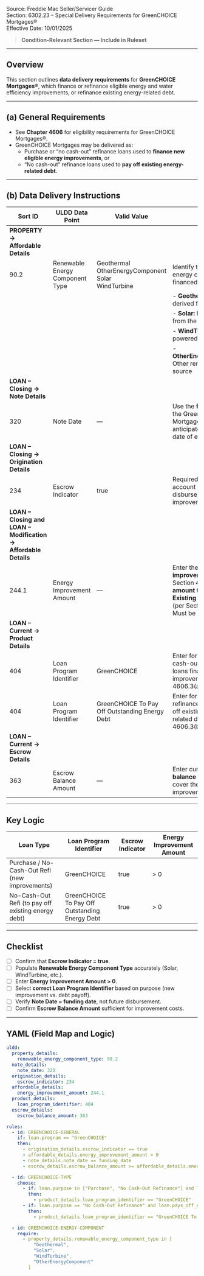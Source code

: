 Source: Freddie Mac Seller/Servicer Guide  
Section: 6302.23 – Special Delivery Requirements for GreenCHOICE Mortgages®  
Effective Date: 10/01/2025  

> **Condition-Relevant Section — Include in Ruleset**

---

## Overview
This section outlines **data delivery requirements** for **GreenCHOICE Mortgages®**, which finance or refinance eligible energy and water efficiency improvements, or refinance existing energy-related debt.

---

## (a) General Requirements
- See **Chapter 4606** for eligibility requirements for GreenCHOICE Mortgages®.  
- GreenCHOICE Mortgages may be delivered as:  
  - Purchase or “no cash-out” refinance loans used to **finance new eligible energy improvements**, or  
  - “No cash-out” refinance loans used to **pay off existing energy-related debt**.  

---

## (b) Data Delivery Instructions

| Sort ID | ULDD Data Point | Valid Value | Notes |
|----------|----------------|-------------|--------|
| **PROPERTY → Affordable Details** ||||
| 90.2 | Renewable Energy Component Type | Geothermal<br>OtherEnergyComponent<br>Solar<br>WindTurbine | Identify the renewable energy component financed:  |
|  |  |  | - **Geothermal:** Heat derived from the earth  |
|  |  |  | - **Solar:** Energy derived from the sun  |
|  |  |  | - **WindTurbine:** Wind-powered energy  |
|  |  |  | - **OtherEnergyComponent:** Other renewable energy source |
| **LOAN – Closing → Note Details** ||||
| 320 | Note Date | — | Use the **funding date** of the GreenCHOICE Mortgage, **not** the anticipated disbursement date of escrowed funds. |
| **LOAN – Closing → Origination Details** ||||
| 234 | Escrow Indicator | true | Required — escrow account must exist for disbursement of improvement funds. |
| **LOAN – Closing and LOAN – Modification → Affordable Details** ||||
| 244.1 | Energy Improvement Amount | — | Enter the **cost of eligible improvements** (per Section 4606.1(b)) or the **amount to pay off an Existing Energy Debt** (per Section 4606.1(c)). Must be **> 0**. |
| **LOAN – Current → Product Details** ||||
| 404 | Loan Program Identifier | GreenCHOICE | Enter for purchase or “no cash-out” refinance loans financing new improvements (Section 4606.3(a)). |
| 404 | Loan Program Identifier | GreenCHOICE To Pay Off Outstanding Energy Debt | Enter for “no cash-out” refinance loans paying off existing energy-related debt (Section 4606.3(b)). |
| **LOAN – Current → Escrow Details** ||||
| 363 | Escrow Balance Amount | — | Enter current **escrow balance** sufficient to cover the cost of the improvements. |

---

## Key Logic
| Loan Type | Loan Program Identifier | Escrow Indicator | Energy Improvement Amount |
|------------|-------------------------|------------------|----------------------------|
| Purchase / No-Cash-Out Refi (new improvements) | GreenCHOICE | true | > 0 |
| No-Cash-Out Refi (to pay off existing energy debt) | GreenCHOICE To Pay Off Outstanding Energy Debt | true | > 0 |

---

## Checklist
- [ ] Confirm that **Escrow Indicator = true**.  
- [ ] Populate **Renewable Energy Component Type** accurately (Solar, WindTurbine, etc.).  
- [ ] Enter **Energy Improvement Amount > 0**.  
- [ ] Select **correct Loan Program Identifier** based on purpose (new improvement vs. debt payoff).  
- [ ] Verify **Note Date = funding date**, not future disbursement.  
- [ ] Confirm **Escrow Balance Amount** sufficient for improvement costs.  

---

## YAML (Field Map and Logic)
```yaml
uldd:
  property_details:
    renewable_energy_component_type: 90.2
  note_details:
    note_date: 320
  origination_details:
    escrow_indicator: 234
  affordable_details:
    energy_improvement_amount: 244.1
  product_details:
    loan_program_identifier: 404
  escrow_details:
    escrow_balance_amount: 363

rules:
  - id: GREENCHOICE-GENERAL
    if: loan.program == "GreenCHOICE"
    then:
      - origination_details.escrow_indicator == true
      - affordable_details.energy_improvement_amount > 0
      - note_details.note_date == funding_date
      - escrow_details.escrow_balance_amount >= affordable_details.energy_improvement_amount

  - id: GREENCHOICE-TYPE
    choose:
      - if: loan.purpose in ["Purchase", "No Cash-Out Refinance"] and loan.finances_improvements == true
        then:
          - product_details.loan_program_identifier == "GreenCHOICE"
      - if: loan.purpose == "No Cash-Out Refinance" and loan.pays_off_energy_debt == true
        then:
          - product_details.loan_program_identifier == "GreenCHOICE To Pay Off Outstanding Energy Debt"

  - id: GREENCHOICE-ENERGY-COMPONENT
    require:
      - property_details.renewable_energy_component_type in [
          "Geothermal",
          "Solar",
          "WindTurbine",
          "OtherEnergyComponent"
        ]
